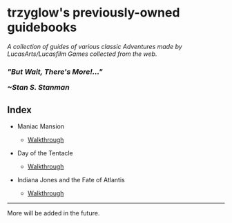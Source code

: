 # trzyglow's previously-owned guidebooks

<i>A collection of guides of various classic Adventures made by LucasArts/Lucasfilm Games collected from the web.</i>

<h3>
<i>
<b>"But Wait, There's More!..."</b>

~Stan S. Stanman
</i>
</h3>

## Index
- Maniac Mansion
    - [Walkthrough](./maniac.md)

- Day of the Tentacle
    - [Walkthrough](./dott.md)

- Indiana Jones and the Fate of Atlantis
    - [Walkthrough](./atlantis.md)

___
More will be added in the future.

<link rel="shortcut icon" type="image/x-icon" href="https://raw.githubusercontent.com/trzyglow/trzyglow.github.io/main/data/favicon.ico" />
<link rel="apple-touch-icon" sizes="128x128" href="https://raw.githubusercontent.com/trzyglow/trzyglow.github.io/main/data/ati.png" />